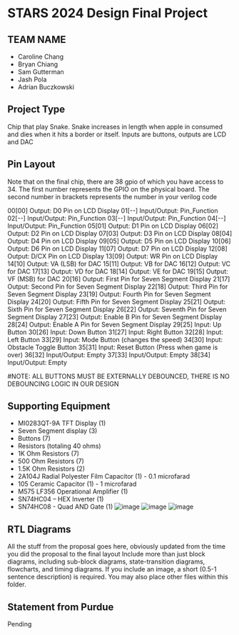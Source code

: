 # STARS 2024 Design Final Project

## TEAM NAME
* Caroline Chang
* Bryan Chiang
* Sam Gutterman
* Jash Pola
* Adrian Buczkowski

## Project Type
Chip that play Snake. Snake increases in length when apple in consumed and dies when it hits a border or itself. Inputs are buttons, outputs are LCD and DAC

## Pin Layout
Note that on the final chip, there are 38 gpio of which you have access to 34.
The first number represents the GPIO on the physical board. The second number
in brackets represents the number in your verilog code

00[00] Output: D0 Pin on LCD Display
01[--] Input/Output: Pin_Function
02[--] Input/Output: Pin_Function
03[--] Input/Output: Pin_Function
04[--] Input/Output: Pin_Function
05[01] Output: D1 Pin on LCD Display
06[02] Output: D2 Pin on LCD Display 
07[03] Output: D3 Pin on LCD Display
08[04] Output: D4 Pin on LCD Display 
09[05] Output: D5 Pin on LCD Display 
10[06] Output: D6 Pin on LCD Display
11[07] Output: D7 Pin on LCD Display
12[08] Output: D/CX Pin on LCD Display
13[09] Output: WR Pin on LCD Display
14[10] Output: VA (LSB) for DAC 
15[11] Output: VB for DAC 
16[12] Output: VC for DAC 
17[13] Output: VD for DAC 
18[14] Output: VE for DAC 
19[15] Output: VF (MSB) for DAC 
20[16] Output: First Pin for Seven Segment Display 
21[17] Output: Second Pin for Seven Segment Display 
22[18] Output: Third Pin for Seven Segment Display 
23[19] Output: Fourth Pin for Seven Segment Display 
24[20] Output: Fifth Pin for Seven Segment Display 
25[21] Output: Sixth Pin for Seven Segment Display 
26[22] Output: Seventh Pin for Seven Segment Display 
27[23] Output: Enable B Pin for Seven Segment Display 
28[24] Output: Enable A Pin for Seven Segment Display 
29[25] Input: Up Button
30[26] Input: Down Button
31[27] Input: Right Button 
32[28] Input: Left Button
33[29] Input: Mode Button (changes the speed)
34[30] Input: Obstacle Toggle Button 
35[31] Input: Reset Button (Press when game is over)
36[32] Input/Output: Empty
37[33] Input/Output: Empty
38[34] Input/Output: Empty

#NOTE: ALL BUTTONS MUST BE EXTERNALLY DEBOUNCED, THERE IS NO DEBOUNCING LOGIC IN OUR DESIGN

## Supporting Equipment
- MI0283QT-9A TFT Display (1) 
- Seven Segment display (3) 
- Buttons (7) 
- Resistors (totaling 40 ohms) 
- 1K Ohm Resistors (7) 
- 500 Ohm Resistors (7) 
- 1.5K Ohm Resistors (2) 
- 2A104J Radial Polyester Film Capacitor (1) - 0.1 microfarad 
- 105 Ceramic Capacitor (1) - 1 microfarad 
- M575 LF356 Operational Amplifier (1) 
- SN74HC04 – HEX Inverter (1)
- SN74HC08 - Quad AND Gate (1)
  ![image](https://github.com/user-attachments/assets/1f805009-144c-4a64-8e48-ade35dd9651f)
  ![image](https://github.com/user-attachments/assets/36583b63-e938-44a6-8faf-d1b38dfb6198)
  ![image](https://github.com/user-attachments/assets/779d61e2-6cd4-4c24-af7b-cacc024f239a)

## RTL Diagrams
All the stuff from the proposal goes here, obviously updated from the time you did the proposal to the final layout
Include more than just block diagrams, including sub-block diagrams, state-transition diagrams, flowcharts, and timing diagrams.  If you include an image, a short (0.5-1 sentence description) is required.
You may also place other files within this folder.

## Statement from Purdue
Pending

